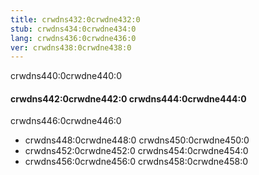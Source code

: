 ```yaml
---
title: crwdns432:0crwdne432:0
stub: crwdns434:0crwdne434:0
lang: crwdns436:0crwdne436:0
ver: crwdns438:0crwdne438:0
---
```


crwdns440:0crwdne440:0

#### crwdns442:0crwdne442:0 crwdns444:0crwdne444:0

crwdns446:0crwdne446:0

- crwdns448:0crwdne448:0 crwdns450:0crwdne450:0
- crwdns452:0crwdne452:0 crwdns454:0crwdne454:0
- crwdns456:0crwdne456:0 crwdns458:0crwdne458:0